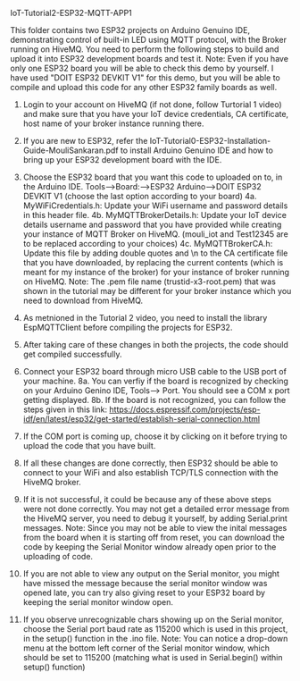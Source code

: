IoT-Tutorial2-ESP32-MQTT-APP1

This folder contains two ESP32 projects on Arduino Genuino IDE, demonstrating control of built-in LED using MQTT protocol, with the Broker running on HiveMQ.
You need to perform the following steps to build and upload it into ESP32 development boards and test it.
Note: Even if you have only one ESP32 board you will be able to check this demo by yourself. I have used "DOIT ESP32 DEVKIT V1" for this demo, but you will be able to compile and upload this code for any other ESP32 family boards as well.

1. Login to your account on HiveMQ (if not done, follow Turtorial 1 video) and make sure that you have your IoT device credentials, CA certificate, host name of your broker instance running there.
2. If you are new to ESP32, refer the IoT-Tutorial0-ESP32-Installation-Guide-MouliSankaran.pdf to install Arduino Genuino IDE and how to bring up your ESP32 development board with the IDE.
3. Choose the ESP32 board that you want this code to uploaded on to, in the Arduino IDE. Tools-->Board:-->ESP32 Arduino-->DOIT ESP32 DEVKIT V1 (choose the last option according to your board)
4a.  MyWiFiCredentials.h: Update your WiFi username and password details in this header file.
4b. MyMQTTBrokerDetails.h: Update your IoT device details username and password that you have provided while creating your instance of MQTT Broker on HiveMQ. (mouli_iot and Test12345 are to be replaced according to your choices)
4c. MyMQTTBrokerCA.h: Update this file by adding double quotes and \n to the CA certificate file that you have downloaded, by replacing the current contents (which is meant for my instance of the broker) for your instance of broker running on HiveMQ.
Note: The .pem file name (trustid-x3-root.pem) that was shown in the tutorial may be different for your broker instance which you need to download from HiveMQ.
5. As metnioned in the Tutorial 2 video, you need to install the library EspMQTTClient before compiling the projects for ESP32.
6. After taking care of these changes in both the projects, the code should get compiled successfully.
7. Connect your ESP32 board through micro USB cable to the USB port of your machine.
8a. You can verfiy if the board is recognized by checking on your Arduino Genino IDE, Tools--> Port. You should see a COM x port getting displayed.
8b. If the board is not recognized, you can follow the steps given in this link: https://docs.espressif.com/projects/esp-idf/en/latest/esp32/get-started/establish-serial-connection.html
9. If the COM port is coming up, choose it by clicking on it before trying to upload the code that you have built.

10. If all these changes are done correctly, then ESP32 should be able to connect to your WiFi and also establish TCP/TLS connection with the HiveMQ broker.
11. If it is not successful, it could be because any of these above steps were not done correctly. You may not get a detailed error message from the HiveMQ server, you need to debug it yourself, by adding Serial.print messages. 
Note: Since you may not be able to view the inital messages from the board when it is starting off from reset, you can download the code by keeping the Serial Monitor window already open prior to the uploading of code.
12. If you are not able to view any output on the Serial monitor, you might have missed the message because the serial monitor window was opened late, you can try also giving reset to your ESP32 board by keeping the serial monitor window open.
13. If you observe unrecognizable chars showing up on the Serial monitor, choose the Serial port baud rate as 115200 which is used in this project, in the setup() function in the .ino file.
Note: You can notice a drop-down menu at the bottom left corner of the Serial monitor window, which should be set to 115200 (matching what is used in Serial.begin() within setup() function)


